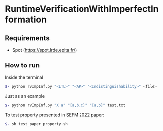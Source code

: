 # RuntimeVerificationWithImperfectInformation

## Requirements

- Spot (https://spot.lrde.epita.fr/)

## How to run

Inside the terminal

```bash
$- python rvImpInf.py "<LTL>" "<AP>" "<Indistinguishability>" <file>
```

Just as an example

```bash
$- python rvImpInf.py "X a" "[a,b,c]" "[a,b]" test.txt
```

To test property presented in SEFM 2022 paper:
```bash
$- sh test_paper_property.sh
```
